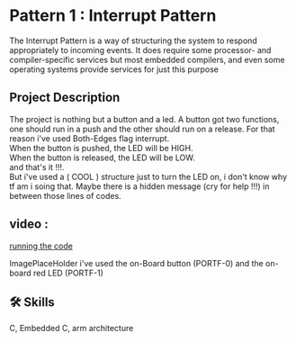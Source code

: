 
# Pattern 1 : Interrupt Pattern

The Interrupt Pattern is a way of structuring the system to respond appropriately to incoming events. It does require some processor- and compiler-specific services but most embedded compilers, and even some operating systems provide services for just this purpose

## Project Description
The project is nothing but a button and a led. A button got two functions, one should run in a push and the other should run on a release. For that reason i've used Both-Edges flag interrupt.<br>
When the button is pushed, the LED will be HIGH.<br>
When the button is released, the LED will be LOW.<br>
and that's it !!!.<br>
But i've used a ( COOL ) structure just to turn the LED on, i don't know why tf am i soing that. Maybe there is a hidden message (cry for help !!!) in between those lines of codes.<br>

## video : 
[running the code](https://youtu.be/goLU79OLUzw)<br>

ImagePlaceHolder 
i've used the on-Board button (PORTF-0) and the on-board red LED (PORTF-1)



## 🛠 Skills
C, Embedded C, arm architecture

